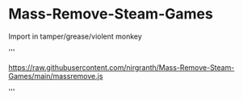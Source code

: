# Mass-Remove-Steam-Games
Import in tamper/grease/violent monkey

'''

https://raw.githubusercontent.com/nirgranth/Mass-Remove-Steam-Games/main/massremove.js

'''
